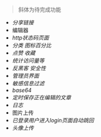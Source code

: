 >斜体为待完成功能

* *分享链接*
* 编辑器
* *http状态码页面*
* *分类  图标百分比*
* *点赞 收藏*
* *统计访问量等*
* *反黑客 安全性*
* *管理员界面*
* *敏感信息过滤*
* *base64*
* *定时保存正在编辑的文章*
* *日志*
* 图片上传
* *已登录用户进入login页面自动跳回*
* *头像上传*


